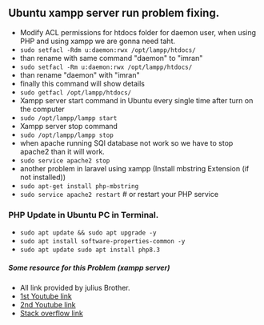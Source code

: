 ## Ubuntu xampp server run problem fixing.

- Modify ACL permissions for htdocs folder for daemon user, when using PHP and
  using xampp we are gonna need taht.
- `sudo setfacl -Rdm u:daemon:rwx /opt/lampp/htdocs/`
- than rename with same command "daemon" to "imran"
- `sudo setfacl -Rm u:daemon:rwx /opt/lampp/htdocs/`
- than rename "daemon" with "imran"
- finally this command will show details
- `sudo getfacl /opt/lampp/htdocs/`
- Xampp server start command in Ubuntu every single time after turn on the
  computer
- `sudo /opt/lampp/lampp start`
- Xampp server stop command
- `sudo /opt/lampp/lampp stop`
- when apache running SQl database not work so we have to stop apache2 than it
  will work.
- `sudo service apache2 stop`
- another problem in laravel using xampp (Install mbstring Extension (if not installed))
- `sudo apt-get install php-mbstring`
- `sudo service apache2 restart`   # or restart your PHP service

### PHP Update in Ubuntu PC in Terminal.
- `sudo apt update && sudo apt upgrade -y`
- `sudo apt install software-properties-common -y`
- `sudo apt update
sudo apt install php8.3`


##### Some resource for this Problem (xampp server)

- All link provided by julius Brother.
- [1st Youtube link](https://youtu.be/yVL9UbHN_Z0?si=E3PWD9Ht1d4_BMgN)
- [2nd Youtube link](https://youtu.be/5LNSJYi6ITs?si=4V33rEc2RM3aGEvE)
- [Stack overflow link](https://stackoverflow.com/questions/60678203/is-it-possible-to-use-live-server-for-php-with-autoreload-on-save)
